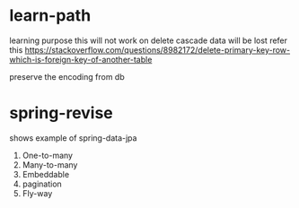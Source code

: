 # learn-path
learning purpose
this will not work on delete cascade data will be lost refer this 
https://stackoverflow.com/questions/8982172/delete-primary-key-row-which-is-foreign-key-of-another-table

preserve the encoding from db 

# spring-revise
shows example of spring-data-jpa
1. One-to-many
2. Many-to-many
3. Embeddable
4. pagination
5. Fly-way